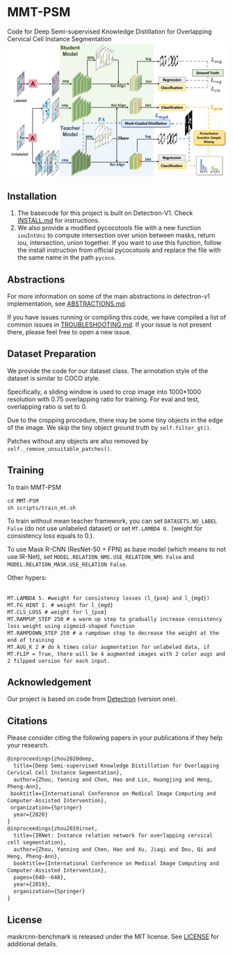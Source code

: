 # MMT-PSM
Code for Deep Semi-supervised Knowledge Distillation for Overlapping Cervical Cell Instance Segmentation
![alt text](demo/framework.png )

## Installation
1. The basecode for this project is built on Detectron-V1.
Check [INSTALL.md](INSTALL.md) for instructions.
2. We also provide a modified pycocotools file with a new function ``iouIntUni`` to compute intersection over union between masks, return iou, intersection, union together. 
If you want to use this function, follow the install instruction from official pycocotools and replace the file with the same name in the path ``pycoco``.

## Abstractions
For more information on some of the main abstractions in detectron-v1 implementation, see [ABSTRACTIONS.md](ABSTRACTIONS.md).

If you have issues running or compiling this code, we have compiled a list of common issues in
[TROUBLESHOOTING.md](TROUBLESHOOTING.md). If your issue is not present there, please feel
free to open a new issue.

## Dataset Preparation
We provide the code for our dataset class. 
The annotation style of the dataset is similar to COCO style.

Specifically, a sliding window is used to crop image into 1000*1000 resolution with 0.75 overlapping ratio for training. 
For eval and test, overlapping ratio is set to 0.

Due to the cropping procedure, there may be some tiny objects in the edge of the image. 
We skip the tiny object ground truth by ``self.filter_gt()``.

Patches without any objects are also removed by ``self._remove_unsuitable_patches()``.

## Training
To train MMT-PSM 
```angular2
cd MMT-PSM
sh scripts/train_mt.sh
```
To train without mean teacher framework, you can set ``DATASETS.NO_LABEL False`` (do not use unlabeled dataset) or set ``MT.LAMBDA 0.`` (weight for consistency loss equals to 0.).

To use Mask R-CNN (ResNet-50 + FPN) as base model (which means to not use IR-Net), set ``MODEL.RELATION_NMS.USE_RELATION_NMS False`` and ``MODEL.RELATION_MASK.USE_RELATION False``.

Other hypers:
```angular2

MT.LAMBDA 5. #weight for consistency losses (l_{psm} and l_{mgd})
MT.FG_HINT 1. # weight for l_{mgd}
MT.CLS_LOSS # weight for l_{psm}
MT.RAMPUP_STEP 250 # a warm up step to gradually increase consistency loss weight using sigmoid-shaped function
MT.RAMPDOWN_STEP 250 # a rampdown step to decrease the weight at the end of training
MT.AUG_K 2 # do k times color augmentation for unlabeled data, if MT.FLIP = True, there will be 4 augmented images with 2 color augs and 2 filpped version for each input.  
```

## Acknowledgement
Our project is based on code from [Detectron](https://github.com/facebookresearch/Detectron) (version one).
## Citations
Please consider citing the following papers in your publications if they help your research.
```
@inproceedings{zhou2020deep,
  title={Deep Semi-supervised Knowledge Distillation for Overlapping Cervical Cell Instance Segmentation},
  author={Zhou, Yanning and Chen, Hao and Lin, Huangjing and Heng, Pheng-Ann},
 booktitle={International Conference on Medical Image Computing and Computer-Assisted Intervention},  
 organization={Springer}
  year={2020}
}
@inproceedings{zhou2019irnet,
  title={IRNet: Instance relation network for overlapping cervical cell segmentation},
  author={Zhou, Yanning and Chen, Hao and Xu, Jiaqi and Dou, Qi and Heng, Pheng-Ann},
  booktitle={International Conference on Medical Image Computing and Computer-Assisted Intervention},
  pages={640--648},
  year={2019},
  organization={Springer}
}
```

## License

maskrcnn-benchmark is released under the MIT license. See [LICENSE](LICENSE) for additional details.
